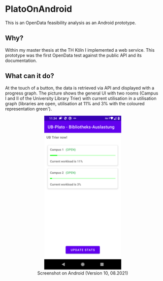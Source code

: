 # PlatoOnAndroid

This is an OpenData feasibility analysis as an Android prototype.

## Why?

Within my master thesis at the TH Köln I implemented a web service. This prototype was the first
OpenData test against the public API and its documentation.

## What can it do?

At the touch of a button, the data is retrieved via API and displayed with a progress graph. The
picture shows the general UI with two rooms (Campus I and II of the University Library Trier) with
current utilisation in a utilisation graph (libraries are open, utilisation at 11% and 3% with the
coloured representation green').


<div align="center">
  <figure>
    <img src="misc/PlatoOnAndroid-Screenshot.png" 
         alt="Shows the general UI with two rooms (Campus I and II of the University Library Trier) with current utilisation in a utilisation graph (libraries are open, utilisation at 11% and 3% with the coloured representation green')."
         height="500px"
         width="250px"
         style="object-fit:contain;
                height: 500px;
                width: 250px;" 
        />
    <figcaption>Screenshot on Android (Version 10, 08.2021)</figcaption>
  </figure>
</div>